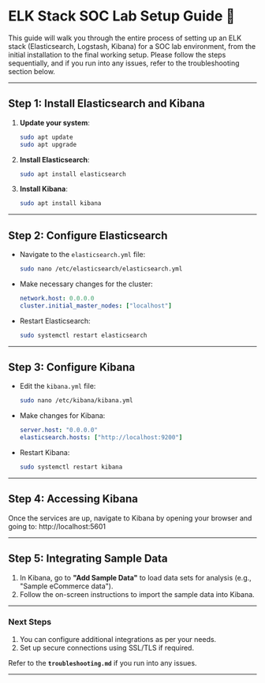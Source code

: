# ELK Stack SOC Lab Setup Guide 🔧

This guide will walk you through the entire process of setting up an ELK stack (Elasticsearch, Logstash, Kibana) for a SOC lab environment, from the initial installation to the final working setup. Please follow the steps sequentially, and if you run into any issues, refer to the troubleshooting section below.

---

## Step 1: Install Elasticsearch and Kibana

1. **Update your system**:  
    ```bash
    sudo apt update
    sudo apt upgrade
    ```

2. **Install Elasticsearch**:
    ```bash
    sudo apt install elasticsearch
    ```

3. **Install Kibana**:
    ```bash
    sudo apt install kibana
    ```

---

## Step 2: Configure Elasticsearch

- Navigate to the `elasticsearch.yml` file:
    ```bash
    sudo nano /etc/elasticsearch/elasticsearch.yml
    ```

- Make necessary changes for the cluster:
    ```yaml
    network.host: 0.0.0.0
    cluster.initial_master_nodes: ["localhost"]
    ```

- Restart Elasticsearch:
    ```bash
    sudo systemctl restart elasticsearch
    ```

---

## Step 3: Configure Kibana

- Edit the `kibana.yml` file:
    ```bash
    sudo nano /etc/kibana/kibana.yml
    ```

- Make changes for Kibana:
    ```yaml
    server.host: "0.0.0.0"
    elasticsearch.hosts: ["http://localhost:9200"]
    ```

- Restart Kibana:
    ```bash
    sudo systemctl restart kibana
    ```

---

## Step 4: Accessing Kibana

Once the services are up, navigate to Kibana by opening your browser and going to:
http://localhost:5601

---

## Step 5: Integrating Sample Data

1. In Kibana, go to **"Add Sample Data"** to load data sets for analysis (e.g., "Sample eCommerce data").
2. Follow the on-screen instructions to import the sample data into Kibana.

---

### Next Steps

1. You can configure additional integrations as per your needs.
2. Set up secure connections using SSL/TLS if required.

Refer to the **`troubleshooting.md`** if you run into any issues.

---

